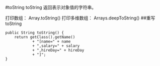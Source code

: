 #toString
toString 返回表示对象值的字符串。

打印数组： Array.toString() 
打印多维数组： Arrays.deepToString()
##重写toString
```
public String toString() {
    return getClass().getName()
            + "[name=" + name
            + ",salary=" + salary
            + ",hireDay=" + hireDay
            + "]";
}
```
